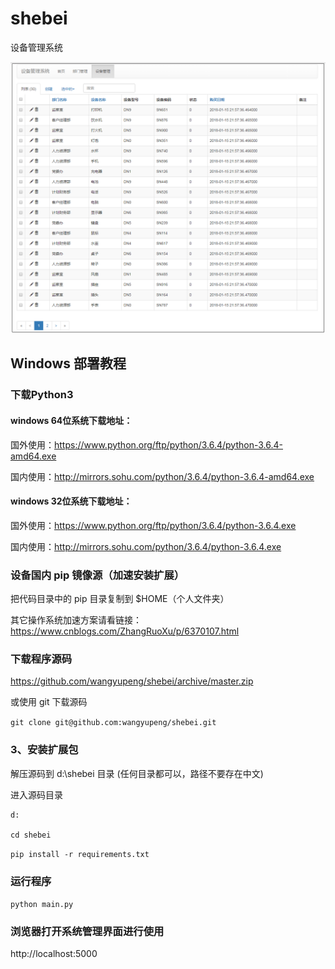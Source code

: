 # shebei
设备管理系统

![](admin_equipment.png)

## Windows 部署教程

### 下载Python3

#### windows 64位系统下载地址：

国外使用：https://www.python.org/ftp/python/3.6.4/python-3.6.4-amd64.exe

国内使用：http://mirrors.sohu.com/python/3.6.4/python-3.6.4-amd64.exe

#### windows 32位系统下载地址：

国外使用：https://www.python.org/ftp/python/3.6.4/python-3.6.4.exe

国内使用：http://mirrors.sohu.com/python/3.6.4/python-3.6.4.exe

### 设备国内 pip 镜像源（加速安装扩展）

把代码目录中的 pip 目录复制到 $HOME（个人文件夹）

其它操作系统加速方案请看链接：https://www.cnblogs.com/ZhangRuoXu/p/6370107.html

### 下载程序源码

https://github.com/wangyupeng/shebei/archive/master.zip

或使用 git 下载源码

```git clone git@github.com:wangyupeng/shebei.git```

### 3、安装扩展包

解压源码到 d:\shebei 目录 (任何目录都可以，路径不要存在中文)

进入源码目录

```
d:

cd shebei
```

```pip install -r requirements.txt```

### 运行程序

```python main.py```

### 浏览器打开系统管理界面进行使用

http://localhost:5000
